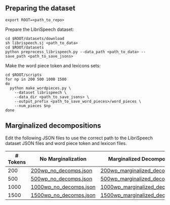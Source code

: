 ## Preparing the dataset

```
export ROOT=<path_to_repo>
```

Prepare the LibriSpeech dataset:

```
cd $ROOT/datasets/download
sh librispeech.sj <path_to_data>
cd $ROOT/datasets
python preprocess_librispeech.py --data_path <path_to_data> --save_path <path_to_save_jsons>
```

Make the word piece token and lexicons sets:
```
cd $ROOT/scripts
for np in 200 500 1000 1500
do
  python make_wordpieces.py \
    --dataset librispeech \
    --data_dir <path_to_save_jsons> \
    --output_prefix <path_to_save_word_pieces>/word_pieces \
    --num_pieces $np
done
```

## Marginalized decompositions

Edit the following JSON files to use the correct path to the LibriSpeech
dataset JSON files and word piece token and lexicon files.

| # Tokens | No Marginalization | Marginalized Decompositions |
| ----------- | ----------- | ----------- |
| 200      | [200wp_no_decomps.json](200wp_no_decomps.json)   | [200wp_marginalized_decomps.json](200wp_marginalized_decomps.json)   | 
| 500      | [500wp_no_decomps.json](500wp_no_decomps.json)   | [500wp_marginalized_decomps.json](500wp_marginalized_decomps.json)   | 
| 1000     | [1000wp_no_decomps.json](1000wp_no_decomps.json) | [1000wp_marginalized_decomps.json](1000wp_marginalized_decomps.json) | 
| 1500     | [1500wp_no_decomps.json](1500wp_no_decomps.json) | [1500wp_marginalized_decomps.json](1500wp_marginalized_decomps.json) | 
